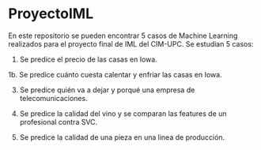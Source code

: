 # ProyectoIML
En este repositorio se pueden encontrar 5 casos de Machine Learning realizados para el proyecto final de IML del CIM-UPC.
Se estudian 5 casos:

  1.  Se predice el precio de las casas en Iowa.
  
  1b. Se predice cuánto cuesta calentar y enfriar las casas en Iowa.
  
  3.  Se predice quién va a dejar y porqué una empresa de telecomunicaciones.
  
  4.  Se predice la calidad del vino y se comparan las features de un profesional contra SVC.
  
  5.  Se predice la calidad de una pieza en una linea de producción.
